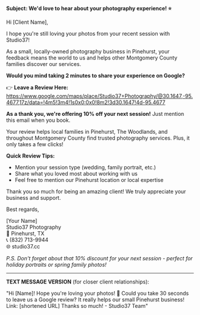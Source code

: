 **Subject: We'd love to hear about your photography experience! ⭐**

Hi [Client Name],

I hope you're still loving your photos from your recent session with Studio37! 

As a small, locally-owned photography business in Pinehurst, your feedback means the world to us and helps other Montgomery County families discover our services.

**Would you mind taking 2 minutes to share your experience on Google?**

👉 **Leave a Review Here:** https://www.google.com/maps/place/Studio37+Photography/@30.1647,-95.4677,17z/data=!4m5!3m4!1s0x0:0x0!8m2!3d30.1647!4d-95.4677

**As a thank you, we're offering 10% off your next session!** Just mention this email when you book.

Your review helps local families in Pinehurst, The Woodlands, and throughout Montgomery County find trusted photography services. Plus, it only takes a few clicks!

**Quick Review Tips:**
- Mention your session type (wedding, family portrait, etc.)
- Share what you loved most about working with us
- Feel free to mention our Pinehurst location or local expertise

Thank you so much for being an amazing client! We truly appreciate your business and support.

Best regards,

[Your Name]  
Studio37 Photography  
📍 Pinehurst, TX  
📞 (832) 713-9944  
🌐 studio37.cc

*P.S. Don't forget about that 10% discount for your next session - perfect for holiday portraits or spring family photos!*

---

**TEXT MESSAGE VERSION** (for closer client relationships):

"Hi [Name]! Hope you're loving your photos! 📸 Could you take 30 seconds to leave us a Google review? It really helps our small Pinehurst business! Link: [shortened URL] Thanks so much! - Studio37 Team"